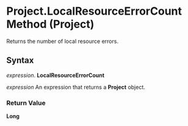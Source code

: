 
# Project.LocalResourceErrorCount Method (Project)

Returns the number of local resource errors.


## Syntax

 _expression_. **LocalResourceErrorCount**

 _expression_ An expression that returns a **Project** object.


### Return Value

 **Long**

